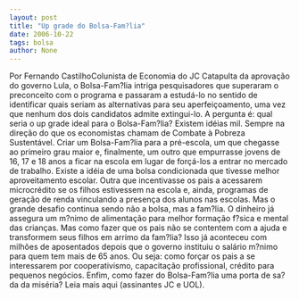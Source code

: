 ```yaml
---
layout: post
title: "Up grade do Bolsa-Fam?lia"
date: 2006-10-22
tags: bolsa
author: None
---
```

Por Fernando CastilhoColunista de Economia do JC
Catapulta da aprovação do governo Lula, o Bolsa-Fam?lia intriga pesquisadores que superaram o preconceito com o programa e passaram a estudá-lo
 no sentido de identificar quais seriam as alternativas para seu aperfeiçoamento, uma vez que nenhum dos dois candidatos admite extingui-lo. A pergunta é: qual seria o up grade ideal para o Bolsa-Fam?lia? 
Existem idéias mil. Sempre na direção do que os economistas chamam de Combate à Pobreza Sustentável. Criar um Bolsa-Fam?lia para a pré-escola, um que chegasse ao primeiro grau maior e, finalmente, um outro que empurrasse jovens de 16, 17 e 18 anos a ficar na escola em lugar de forçá-los a entrar no mercado de trabalho. Existe a idéia de uma bolsa condicionada que tivesse melhor aproveitamento escolar. Outra que incentivasse os pais a acessarem microcrédito se os filhos estivessem na escola e, ainda, programas de geração de renda vinculando a presença dos alunos nas escolas. 
Mas o grande desafio continua sendo não a bolsa, mas a fam?lia. O dinheiro já assegura um m?nimo de alimentação para melhor formação f?sica e mental das crianças. Mas como fazer que os pais não se contentem com a ajuda e transformem seus filhos em arrimo da fam?lia? Isso já aconteceu com milhões de aposentados depois que o governo instituiu o salário m?nimo para quem tem mais de 65 anos. Ou seja: como forçar os pais a se interessarem por cooperativismo, capacitação profissional, crédito para pequenos negócios. Enfim, como fazer do Bolsa-Fam?lia uma porta de sa?da da miséria?
Leia mais aqui (assinantes JC e UOL). 